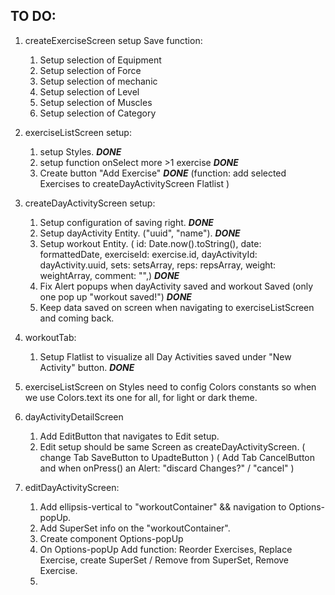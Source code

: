 ## TO DO:

1. createExerciseScreen setup Save function:

   1. Setup selection of Equipment
   2. Setup selection of Force
   3. Setup selection of mechanic
   4. Setup selection of Level
   5. Setup selection of Muscles
   6. Setup selection of Category

2. exerciseListScreen setup:

   1. setup Styles. **_DONE_**
   2. setup function onSelect more >1 exercise **_DONE_**
   3. Create button "Add Exercise" **_DONE_**
      (function: add selected Exercises to createDayActivityScreen Flatlist )

3. createDayActivityScreen setup:

   1. Setup configuration of saving right. **_DONE_**
   2. Setup dayActivity Entity. ("uuid", "name"). **_DONE_**
   3. Setup workout Entity. (
      id: Date.now().toString(),
      date: formattedDate,
      exerciseId: exercise.id,
      dayActivityId: dayActivity.uuid,
      sets: setsArray,
      reps: repsArray,
      weight: weightArray,
      comment: "",) **_DONE_**
   4. Fix Alert popups when dayActivity saved and workout Saved
      (only one pop up "workout saved!") **_DONE_**
   5. Keep data saved on screen when navigating to exerciseListScreen and coming back.

4. workoutTab:
   1. Setup Flatlist to visualize all Day Activities saved under "New Activity" button. **_DONE_**
5. exerciseListScreen on Styles need to config Colors constants so when we use Colors.text its one for all, for light or dark theme.

6. dayActivityDetailScreen

   1. Add EditButton that navigates to Edit setup.
   2. Edit setup should be same Screen as createDayActivityScreen.
      ( change Tab SaveButton to UpadteButton )
      ( Add Tab CancelButton and when onPress() an Alert: "discard Changes?" / "cancel" )

7. editDayActivityScreen:
   1. Add ellipsis-vertical to "workoutContainer" && navigation to Options-popUp.
   2. Add SuperSet info on the "workoutContainer".
   3. Create component Options-popUp
   4. On Options-popUp Add function: Reorder Exercises, Replace Exercise, create SuperSet / Remove from SuperSet, Remove Exercise.
   5.
